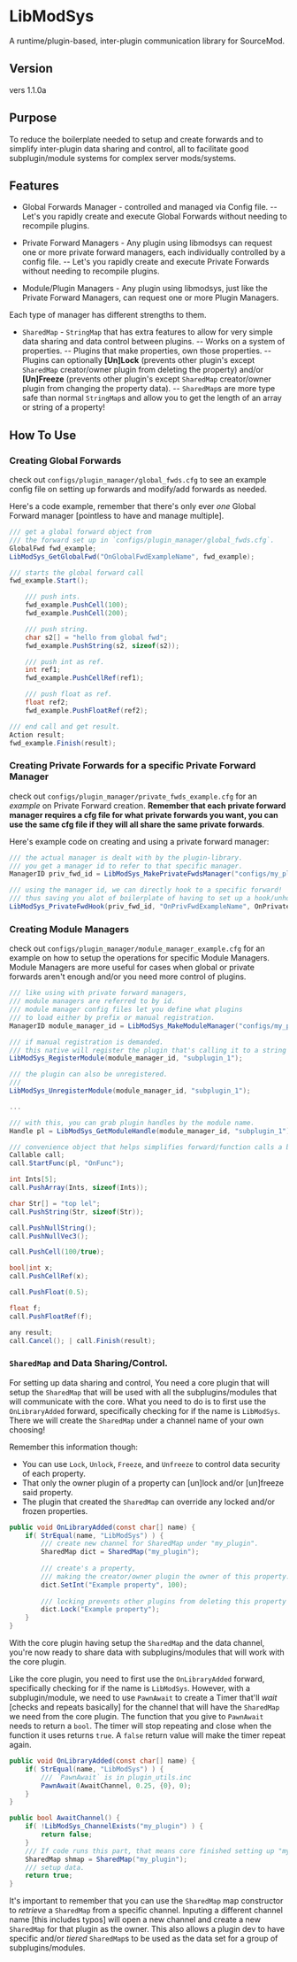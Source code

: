 # LibModSys
A runtime/plugin-based, inter-plugin communication library for SourceMod.


## Version
vers 1.1.0a


## Purpose
To reduce the boilerplate needed to setup and create forwards and to simplify inter-plugin data sharing and control, all to facilitate good subplugin/module systems for complex server mods/systems.


## Features
* Global Forwards Manager - controlled and managed via Config file.
-- Let's you rapidly create and execute Global Forwards without needing to recompile plugins.

* Private Forward Managers - Any plugin using libmodsys can request one or more private forward managers, each individually controlled by a config file.
-- Let's you rapidly create and execute Private Forwards without needing to recompile plugins.

* Module/Plugin Managers - Any plugin using libmodsys, just like the Private Forward Managers, can request one or more Plugin Managers.

Each type of manager has different strengths to them.


* `SharedMap` - `StringMap` that has extra features to allow for very simple data sharing and data control between plugins.
-- Works on a system of properties.
-- Plugins that make properties, own those properties.
-- Plugins can optionally **[Un]Lock** (prevents other plugin's except `SharedMap` creator/owner plugin from deleting the property) and/or **[Un]Freeze** (prevents other plugin's except `SharedMap` creator/owner plugin from changing the property data).
-- `SharedMap`s are more type safe than normal `StringMap`s and allow you to get the length of an array or string of a property!


## How To Use

### Creating Global Forwards

check out `configs/plugin_manager/global_fwds.cfg` to see an example config file on setting up forwards and modify/add forwards as needed.

Here's a code example, remember that there's only ever _one_ Global Forward manager [pointless to have and manage multiple].
```cs
/// get a global forward object from
/// the forward set up in `configs/plugin_manager/global_fwds.cfg`.
GlobalFwd fwd_example;
LibModSys_GetGlobalFwd("OnGlobalFwdExampleName", fwd_example);

/// starts the global forward call
fwd_example.Start();

	/// push ints.
	fwd_example.PushCell(100);
	fwd_example.PushCell(200);

	/// push string.
	char s2[] = "hello from global fwd";
	fwd_example.PushString(s2, sizeof(s2));

	/// push int as ref.
	int ref1;
	fwd_example.PushCellRef(ref1);

	/// push float as ref.
	float ref2;
	fwd_example.PushFloatRef(ref2);

/// end call and get result.
Action result;
fwd_example.Finish(result);
```


### Creating Private Forwards for a specific Private Forward Manager

check out `configs/plugin_manager/private_fwds_example.cfg` for an _example_ on Private Forward creation. **Remember that each private forward manager requires a cfg file for what private forwards you want, you can use the same cfg file if they will all share the same private forwards**.

Here's example code on creating and using a private forward manager:
```cs
/// the actual manager is dealt with by the plugin-library.
/// you get a manager id to refer to that specific manager.
ManagerID priv_fwd_id = LibModSys_MakePrivateFwdsManager("configs/my_plugin/private_fwds.cfg");

/// using the manager id, we can directly hook to a specific forward!
/// thus saving you alot of boilerplate of having to set up a hook/unhook system!
LibModSys_PrivateFwdHook(priv_fwd_id, "OnPrivFwdExampleName", OnPrivateFwdTest);
```

### Creating Module Managers

check out `configs/plugin_manager/module_manager_example.cfg` for an example on how to setup the operations for specific Module Managers. Module Managers are more useful for cases when global or private forwards aren't enough and/or you need more control of plugins.

```cs
/// like using with private forward managers,
/// module managers are referred to by id.
/// module manager config files let you define what plugins
/// to load either by prefix or manual registration.
ManagerID module_manager_id = LibModSys_MakeModuleManager("configs/my_plugin/module_manager.cfg");

/// if manual registration is demanded.
/// this native will register the plugin that's calling it to a string name id.
LibModSys_RegisterModule(module_manager_id, "subplugin_1");

/// the plugin can also be unregistered.
/// 
LibModSys_UnregisterModule(module_manager_id, "subplugin_1");

...

/// with this, you can grab plugin handles by the module name.
Handle pl = LibModSys_GetModuleHandle(module_manager_id, "subplugin_1");

/// convenience object that helps simplifies forward/function calls a bit.
Callable call;
call.StartFunc(pl, "OnFunc");

int Ints[5];
call.PushArray(Ints, sizeof(Ints));

char Str[] = "top lel";
call.PushString(Str, sizeof(Str));

call.PushNullString();
call.PushNullVec3();

call.PushCell(100/true);

bool|int x;
call.PushCellRef(x);

call.PushFloat(0.5);

float f;
call.PushFloatRef(f);

any result;
call.Cancel(); | call.Finish(result);
```

### `SharedMap` and Data Sharing/Control.
For setting up data sharing and control, You need a core plugin that will setup the `SharedMap` that will be used with all the subplugins/modules that will communicate with the core. What you need to do is to first use the `OnLibraryAdded` forward, specifically checking for if the name is `LibModSys`. There we will create the `SharedMap` under a channel name of your own choosing!

Remember this information though:

* You can use `Lock`, `Unlock`, `Freeze`, and `Unfreeze` to control data security of each property.
* That only the owner plugin of a property can [un]lock and/or [un]freeze said property.
* The plugin that created the `SharedMap` can override any locked and/or frozen properties.

```cs
public void OnLibraryAdded(const char[] name) {
	if( StrEqual(name, "LibModSys") ) {
		/// create new channel for SharedMap under "my_plugin".
		SharedMap dict = SharedMap("my_plugin");
		
		/// create's a property,
		/// making the creator/owner plugin the owner of this property.
		dict.SetInt("Example property", 100);
		
		/// locking prevents other plugins from deleting this property [by accident].
		dict.Lock("Example property");
	}
}
```

With the core plugin having setup the `SharedMap` and the data channel, you're now ready to share data with subplugins/modules that will work with the core plugin.


Like the core plugin, you need to first use the `OnLibraryAdded` forward, specifically checking for if the name is `LibModSys`. However, with a subplugin/module, we need to use `PawnAwait` to create a Timer that'll _wait_ [checks and repeats basically] for the channel that will have the `SharedMap` we need from the core plugin. The function that you give to `PawnAwait` needs to return a `bool`. The timer will stop repeating and close when the function it uses returns `true`. A `false` return value will make the timer repeat again.

```cs
public void OnLibraryAdded(const char[] name) {
	if( StrEqual(name, "LibModSys") ) {
		/// `PawnAwait` is in plugin_utils.inc
		PawnAwait(AwaitChannel, 0.25, {0}, 0);
	}
}

public bool AwaitChannel() {
	if( !LibModSys_ChannelExists("my_plugin") ) {
		return false;
	}
	/// If code runs this part, that means core finished setting up "my_plugin" channel.
	SharedMap shmap = SharedMap("my_plugin");
	/// setup data.
	return true;
}
```

It's important to remember that you can use the `SharedMap` map constructor to _retrieve_ a `SharedMap` from a specific channel. Inputing a different channel name [this includes typos] will open a new channel and create a new `SharedMap` for that plugin as the owner. This also allows a plugin dev to have specific and/or _tiered_ `SharedMap`s to be used as the data set for a group of subplugins/modules.

